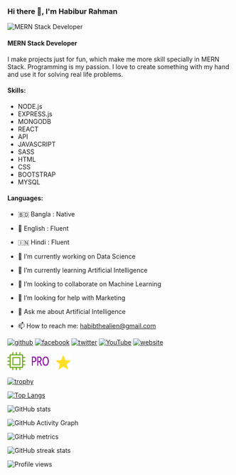 ### Hi there 👋, I'm Habibur Rahman
![MERN Stack Developer](https://scontent.fdac68-1.fna.fbcdn.net/v/t39.30808-6/278576891_1875740182609236_8810159526179795376_n.jpg?stp=dst-jpg_p180x540&_nc_cat=107&ccb=1-5&_nc_sid=8bfeb9&_nc_eui2=AeF9Bxxrk4c3fcEGZuSAtqM1Qywupnm8JExDLC6mebwkTP1dKYAKApBX3MvyqAl48nRg0WTtfD1eZ5eL9OO1ZkaU&_nc_ohc=03SnDmohJVkAX-fmjQc&_nc_zt=23&_nc_ht=scontent.fdac68-1.fna&oh=00_AT97D1aCzmhKmoGsH3WObskAYnuJHICCJKP597848r6jUw&oe=626EC14F)

#### MERN Stack Developer

I make projects just for fun, which make me more skill specially in MERN Stack. Programming is my passion. I love to create something with my hand and use it for solving real life problems.

#### Skills:
- NODE.js
- EXPRESS.js
- MONGODB
- REACT
- API
- JAVASCRIPT
- SASS
- HTML
- CSS
- BOOTSTRAP
- MYSQL

#### Languages:
- 🇧🇩 Bangla : Native
- 🏴󠁧󠁢󠁥󠁮󠁧󠁿 English : Fluent
- 🇮🇳 Hindi : Fluent

- 🔭 I’m currently working on Data Science 
- 🌱 I’m currently learning Artificial Intelligence 
- 👯 I’m looking to collaborate on Machine Learning 
- 🤔 I’m looking for help with Marketing  
- 💬 Ask me about Artificial Intelligence 
- 📫 How to reach me: habibthealien@gmail.com 


[<img src='https://cdn.jsdelivr.net/npm/simple-icons@3.0.1/icons/github.svg' alt='github' height='40'>](https://github.com/HabibTheAlien)  [<img src='https://cdn.jsdelivr.net/npm/simple-icons@3.0.1/icons/facebook.svg' alt='facebook' height='40'>](https://www.facebook.com/https://web.facebook.com/habibthealien/)  [<img src='https://cdn.jsdelivr.net/npm/simple-icons@3.0.1/icons/twitter.svg' alt='twitter' height='40'>](https://twitter.com/HabibTheAlien)  [<img src='https://cdn.jsdelivr.net/npm/simple-icons@3.0.1/icons/youtube.svg' alt='YouTube' height='40'>](https://www.youtube.com/channel/HabibTheAlien)  [<img src='https://cdn.jsdelivr.net/npm/simple-icons@3.0.1/icons/icloud.svg' alt='website' height='40'>](www.habibthealien.com)  

<a href='https://docs.github.com/en/developers'><img src='https://raw.githubusercontent.com/acervenky/animated-github-badges/master/assets/devbadge.gif' width='40' height='40'></a> <a href='https://github.com/pricing'><img src='https://raw.githubusercontent.com/acervenky/animated-github-badges/master/assets/pro.gif' width='40' height='40'></a> <a href='https://stars.github.com/'><img src='https://raw.githubusercontent.com/acervenky/animated-github-badges/master/assets/starbadge.gif' width='35' height='35'></a> 

[![trophy](https://github-profile-trophy.vercel.app/?username=HabibTheAlien)](https://github.com/ryo-ma/github-profile-trophy)

[![Top Langs](https://github-readme-stats.vercel.app/api/top-langs/?username=HabibTheAlien)](https://github.com/anuraghazra/github-readme-stats)

![GitHub stats](https://github-readme-stats.vercel.app/api?username=HabibTheAlien&show_icons=true)  

![GitHub Activity Graph](https://activity-graph.herokuapp.com/graph?username=HabibTheAlien)  

![GitHub metrics](https://metrics.lecoq.io/HabibTheAlien)  

![GitHub streak stats](https://github-readme-streak-stats.herokuapp.com/?user=HabibTheAlien)  

![Profile views](https://gpvc.arturio.dev/HabibTheAlien)  








